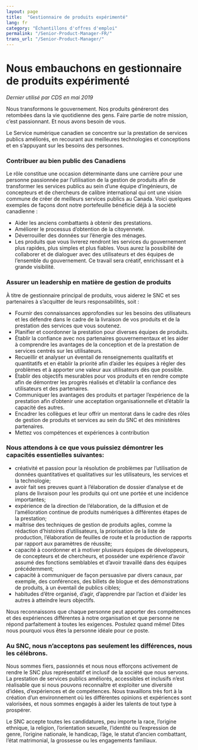 ```yaml
---
layout: page
title:  "Gestionnaire de produits expérimenté"
lang: fr
category: "Échantillons d'offres d'emploi"
permalink: "/Senior-Product-Manager-FR/"
trans_url: "/Senior-Product-Manager/"
---
```



# Nous embauchons en gestionnaire de produits expérimenté
_Dernier utilisé par CDS en mai 2019_

Nous transformons le gouvernement. Nos produits généreront des retombées dans la vie quotidienne des gens. Faire partie de notre mission, c’est passionnant. Et nous avons besoin de vous.

Le Service numérique canadien se concentre sur la prestation de services publics améliorés, en recourant aux meilleures technologies et conceptions et en s’appuyant sur les besoins des personnes.

### Contribuer au bien public des Canadiens
Le rôle constitue une occasion déterminante dans une carrière pour une personne passionnée par l’utilisation de la gestion de produits afin de transformer les services publics au sein d’une équipe d’ingénieurs, de concepteurs et de chercheurs de calibre international qui ont une vision commune de créer de meilleurs services publics au Canada. Voici quelques exemples de façons dont notre portefeuille bénéficie déjà à la société canadienne :

- Aider les anciens combattants à obtenir des prestations.
- Améliorer le processus d’obtention de la citoyenneté.
- Déverrouiller des données sur l’énergie des ménages.
- Les produits que vous livrerez rendront les services du gouvernement plus rapides, plus simples et plus fiables. Vous aurez la possibilité de collaborer et de dialoguer avec des utilisateurs et des équipes de l’ensemble du gouvernement. Ce travail sera créatif, enrichissant et à grande visibilité.

### Assurer un leadership en matière de gestion de produits
À titre de gestionnaire principal de produits, vous aiderez le SNC et ses partenaires à s’acquitter de leurs responsabilités, soit :

- Fournir des connaissances approfondies sur les besoins des utilisateurs et les défendre dans le cadre de la livraison de vos produits et de la prestation des services que vous soutenez.
- Planifier et coordonner la prestation pour diverses équipes de produits.
- Établir la confiance avec nos partenaires gouvernementaux et les aider à comprendre les avantages de la conception et de la prestation de services centrés sur les utilisateurs.
- Recueillir et analyser un éventail de renseignements qualitatifs et quantitatifs et en établir la priorité afin d’aider les équipes à régler des problèmes et à apporter une valeur aux utilisateurs dès que possible.
- Établir des objectifs mesurables pour vos produits et en rendre compte afin de démontrer les progrès réalisés et d’établir la confiance des utilisateurs et des partenaires.
- Communiquer les avantages des produits et partager l’expérience de la prestation afin d’obtenir une acceptation organisationnelle et d’établir la capacité des autres.
- Encadrer les collègues et leur offrir un mentorat dans le cadre des rôles de gestion de produits et services au sein du SNC et des ministères partenaires. 
- Mettez vos compétences et expériences à contribution

### Nous attendons à ce que vous puissiez démontrer les capacités essentielles suivantes:

- créativité et passion pour la résolution de problèmes par l’utilisation de données quantitatives et qualitatives sur les utilisateurs, les services et la technologie;
- avoir fait ses preuves quant à l’élaboration de dossier d’analyse et de plans de livraison pour les produits qui ont une portée et une incidence importantes;
- expérience de la direction de l’élaboration, de la diffusion et de l’amélioration continue de produits numériques à différentes étapes de la prestation;
- maîtrise des techniques de gestion de produits agiles, comme la rédaction d’histoires d’utilisateurs, la priorisation de la liste de production, l’élaboration de feuilles de route et la production de rapports par rapport aux paramètres de réussite;
- capacité à coordonner et à motiver plusieurs équipes de développeurs, de concepteurs et de chercheurs, et posséder une expérience d’avoir assumé des fonctions semblables et d’avoir travaillé dans des équipes précédemment;
- capacité à communiquer de façon persuasive par divers canaux, par exemple, des conférences, des billets de blogue et des démonstrations de produits, à un éventail de publics cibles;
- habitudes d’être organisé, d’agir, d’apprendre par l’action et d’aider les autres à atteindre leurs objectifs.

Nous reconnaissons que chaque personne peut apporter des compétences et des expériences différentes à notre organisation et que personne ne répond parfaitement à toutes les exigences. Postulez quand même! Dites nous pourquoi vous êtes la personne idéale pour ce poste.

### Au SNC, nous n’acceptons pas seulement les différences, nous les célébrons.
Nous sommes fiers, passionnés et nous nous efforçons activement de rendre le SNC plus représentatif et inclusif de la société que nous servons. La prestation de services publics améliorés, accessibles et inclusifs n’est réalisable que si nous pouvons reconnaître et exploiter une diversité d’idées, d’expériences et de compétences. Nous travaillons très fort à la création d’un environnement où les différentes opinions et expériences sont valorisées, et nous sommes engagés à aider les talents de tout type à prospérer.

Le SNC accepte toutes les candidatures, peu importe la race, l’origine ethnique, la religion, l’orientation sexuelle, l’identité ou l’expression de genre, l’origine nationale, le handicap, l’âge, le statut d’ancien combattant, l’état matrimonial, la grossesse ou les engagements familiaux.
